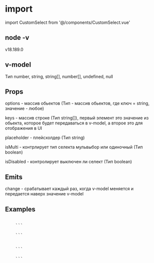 # import 

import CustomSelect from '@/components/CustomSelect.vue'

## node -v 

v18.189.0


## v-model 

Тип number, string, string[], number[], undefined, null

## Props

options - массив обьектов (Тип - массив обьектов, где ключ = string, значение - любое)

keys - массив строке (Тип string[]), первый элемент это значение из обьекта, которое будет передаваться в v-model, а второе это для отображения в UI

placeholder - плейсхолдер (Тип string)

isMulti - контрлирует тип селекта мульвыбор или одиночный (Тип boolean)

isDisabled - контролирует выключен ли селект (Тип boolean)

## Emits

change - срабатывает каждый раз, когда v-model меняется и передается наверх значение v-model

## Examples 

<pre> 
    ```
    <CustomSelect
    v-model="selected"
    :options="[{ id: '1', name: 'John' }, { id: '2', name: 'Vladimir' }]"
    :keys="['id', 'name']"
    placeholder="Выберите фрукт"
    />
    ``` 
</pre>

<pre> 
    ```
    <CustomSelect
    v-model="selected"
    :options="[{ id: 1, name: 'John' }, { id: 2, name: 'Vladimir' }]"
    :keys="['id', 'name']"
    placeholder="Выберите фрукт"
    isMulti
    />
    ``` 
</pre>